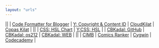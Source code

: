 ```yaml
---
layout: "urls"
---
```


||
| [Code Formatter for Blogger](http://codeformatter.blogspot.com/) | [Y: Copyright & Content ID](https://www.youtube.com/playlist?list=PLpjK416fmKwRnRbv72ksHRYEknNSaAFkd) | [CloudKilat](https://portal.cloudkilat.com/) | [Copas Kilat](https://rahmatm.samik-ibrahim.vlsm.org/2017/08/copas-kilat.html) | 
||
| [CSS: HSL Chart](https://www.quackit.com/css/color/charts/hsl_color_chart.cfm) | [Y:CSS: HSL](https://www.youtube.com/watch?v=EJtmfkKulNA) |
| [CBKadal: GitHub](https://github.com/cbkadal) | [CBKadal: os212](https://github.com/cbkadal/os212) | [CBKadal: WEB](https://cbkadal.github.io/os201/) |
||
| [CIMB](https://www.octoclicks.co.id/) | [Comics Ranker](https://www.ranker.com/list/best-comic-strips-ever/ranker-comics/) | [Cygwin](https://devtidbits.com/2011/07/01/cygwin-walkthrough-and-beginners-guide-is-it-linux-for-windows-or-a-posix-compatible-alternative-to-powershell/) | [Codecademy](https://www.codecademy.com/) | 

